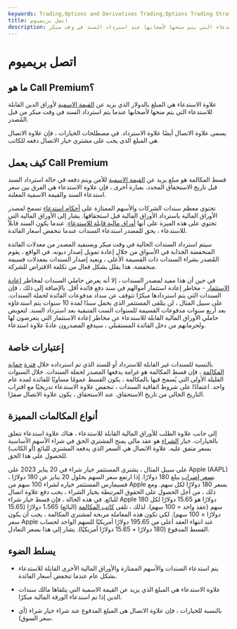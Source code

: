 ```yaml
---
keywords: Trading,Options and Derivatives Trading,Options Trading Strategy and Education,Options and Derivatives,Strategy and Education
title: اتصل بريميوم
description: علاوة الاستدعاء هي المبلغ بالدولار الذي يزيد عن القيمة الاسمية لأوراق الدين القابلة للاستدعاء التي يتم منحها لأصحابها عند استرداد السند في وقت مبكر.
---
```


# اتصل بريميوم
## ما هو Call Premium؟

علاوة الاستدعاء هي المبلغ بالدولار الذي يزيد عن [القيمة الاسمية](/parvalue) لأوراق الدين القابلة للاستدعاء التي يتم منحها لأصحابها عندما يتم استرداد السند في وقت مبكر من قبل المُصدر.

يسمى علاوة الاتصال أيضًا علاوة الاسترداد. في مصطلحات الخيارات ، فإن علاوة الاتصال هي المبلغ الذي يجب على مشتري خيار الاتصال دفعه للكاتب.

## كيف يعمل Call Premium

قسط المكالمة هو مبلغ يزيد عن [القيمة الاسمية](/facevalue) للأمن ويتم دفعه في حالة استرداد السند قبل تاريخ الاستحقاق المحدد. بعبارة أخرى ، فإن علاوة الاستدعاء هي الفرق بين سعر استدعاء السند والقيمة الاسمية المعلنة.

تحتوي معظم سندات الشركات والأسهم الممتازة على [أحكام استدعاء](/callprovision) تسمح لمصدر الأوراق المالية باسترداد الأوراق المالية قبل استحقاقها. يشار إلى الأوراق المالية التي تحتوي على هذه الميزة على أنها [أوراق مالية قابلة للاستدعاء](/callable-security). عندما يكون السند قابلاً للاستدعاء ، يحق للمصدر استدعاء السندات عندما تنخفض أسعار الفائدة.

سيتم استرداد السندات الحالية في وقت مبكر ويستفيد المصدر من معدلات الفائدة المنخفضة الجذابة في الأسواق من خلال إعادة تمويل إصدار ديونه. في الواقع ، يقوم المُصدر بشراء السندات ذات القسيمة الأعلى ، ويعيد إصدار السندات بمعدلات قسيمة منخفضة. هذا يقلل بشكل فعال من تكلفة الاقتراض للشركة.

في حين أن هذا مفيد لمصدر السندات ، إلا أنه يعرض حاملي السندات لمخاطر [إعادة الاستثمار](/reinvestmentrisk) - مخاطر إعادة استثمار أموالهم في سند دفع فائدة أقل. بالإضافة إلى ذلك ، فإن السندات التي يتم استردادها مبكرًا تتوقف عن سداد مدفوعات الفائدة لحملة السندات. على سبيل المثال ، لن يتلقى المستثمر الذي يحمل سندًا لمدة 10 سنوات يتم استدعاؤه بعد أربع سنوات مدفوعات القسيمة للسنوات الست المتبقية بعد استرداد السند. لتعويض حاملي الأوراق المالية القابلة للاستدعاء عن مخاطر إعادة الاستثمار التي يتعرضون لها ولحرمانهم من دخل الفائدة المستقبلي ، سيدفع المصدرون عادةً علاوة استدعاء.

## إعتبارات خاصة

بالنسبة للسندات غير القابلة للاسترداد أو للسند الذي تم استرداده خلال [فترة](/noncallable) [حماية المكالمة](/callprotection) ، فإن قسط المكالمة هو غرامة يدفعها المصدر لحملة السندات. خلال السنوات القليلة الأولى التي يُسمح فيها بالمكالمة ، يكون القسط عمومًا مساويًا للفائدة لمدة عام واحد. اعتمادًا على شروط اتفاقية السندات ، تنخفض علاوة الاستدعاء تدريجيًا مع اقتراب التاريخ الحالي من تاريخ الاستحقاق. عند الاستحقاق ، يكون علاوة الاتصال صفرًا.

## أنواع المكالمات المميزة

إلى جانب علاوة الطلب للأوراق المالية القابلة للاستدعاء ، هناك علاوة استدعاء تتعلق بالخيارات. خيار [الشراء](/calloption) هو عقد مالي يمنح المشتري الحق في شراء الأسهم الأساسية بسعر متفق عليه. علاوة الاتصال هي السعر الذي يدفعه المشتري للبائع (أو الكاتب) للحصول على هذا الحق.

على سبيل المثال ، يشتري المستثمر خيار شراء في 20 يناير 2023 على Apple (AAPL) [بسعر إضراب](/strikeprice) يبلغ 180 دولارًا. إذا ارتفع سعر السهم بحلول 20 يناير عن 180 دولارًا ، فسيمارس المستثمر خياره لشراء 100 سهم من Apple بسعر 180 دولارًا لكل سهم. ومع ذلك ، من أجل الحصول على الحقوق المرتبطة بخيار الشراء ، يجب دفع علاوة اتصال للبائع. في هذه الحالة ، فإن قسط خيار شراء Apple 180 دولارًا هو 15.65 دولارًا لكل سهم (عقد واحد = 100 سهم). لذلك ، تلقى [كاتب المكالمة](/writing-an-option) (البائع) 1،565 دولارًا (15.65 دولارًا × 100 سهم). لكي تكون هذه المعاملة مربحة لمشتري المكالمة ، يجب أن يكون سعر Apple عند انتهاء العقد أعلى من 195.65 دولارًا أمريكيًا للسهم الواحد لحساب القسط المدفوع (180 دولارًا + 15.65 دولارًا أمريكيًا). يشار إلى هذا بسعر التعادل.

## يسلط الضوء

- يتم استدعاء السندات والأسهم الممتازة والأوراق المالية الأخرى القابلة للاستدعاء بشكل عام عندما تنخفض أسعار الفائدة.

- علاوة الاستدعاء هي المبلغ الذي يزيد عن القيمة الاسمية التي يتلقاها مالك سندات الدين إذا تم استدعاء الورقة المالية مبكرًا.

- بالنسبة للخيارات ، فإن علاوة الاتصال هي المبلغ المدفوع عند شراء خيار شراء (أي سعر السوق).

